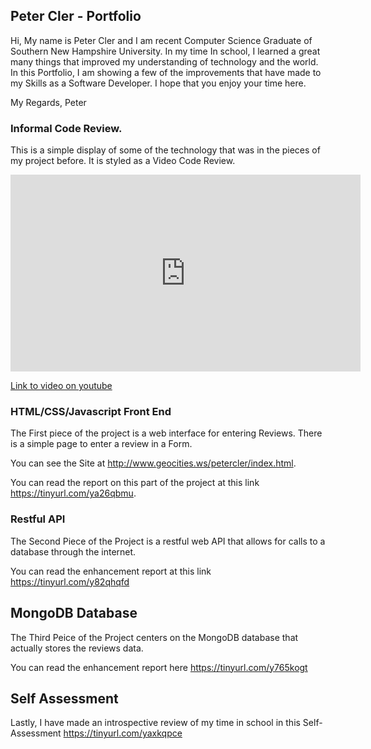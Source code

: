 ## Peter Cler - Portfolio 

Hi, My name is Peter Cler and I am recent Computer Science Graduate of Southern New Hampshire University. In my time In school, I learned a great many things that improved my understanding of technology and the world. In this Portfolio, I am showing a few of the improvements that have made to my Skills as a Software Developer. I hope that you enjoy your time here. 

My Regards,
Peter

### Informal Code Review. 

This is a simple display of some of the technology that was in the pieces of my project before. It is styled as a Video Code Review.

<iframe width="560" height="315" src="https://www.youtube.com/watch?v=YZ__MTsMdoc&feature=youtu.be" frameborder="0" allow="autoplay; encrypted-media" allowfullscreen></iframe>

[Link to video on youtube](https://youtu.be/YZ__MTsMdoc)

### HTML/CSS/Javascript Front End

The First piece of the project is a web interface for entering Reviews. There is a simple page to enter a review in a Form. 

You can see the Site at http://www.geocities.ws/petercler/index.html.

You can read the report on this part of the project at this link https://tinyurl.com/ya26qbmu.

### Restful API

The Second Piece of the Project is a restful web API that allows for calls to a database through the internet.

You can read the enhancement report at this link https://tinyurl.com/y82qhqfd

## MongoDB Database

The Third Peice of the Project centers on the MongoDB database that actually stores the reviews data. 

You can read the enhancement report here https://tinyurl.com/y765kogt

## Self Assessment

Lastly, I have made an introspective review of my time in school in this Self-Assessment https://tinyurl.com/yaxkqpce
